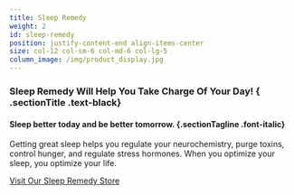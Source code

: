 ```yaml
---
title: Sleep Remedy
weight: 2
id: sleep-remedy
position: justify-content-end align-items-center
size: col-12 col-sm-6 col-md-6 col-lg-5
column_image: /img/product_display.jpg
---
```


### Sleep Remedy Will Help You <span class="text-seagreen font-italic">Take Charge Of Your Day!</span> { .sectionTitle .text-black}
#### Sleep better today and be better tomorrow. {.sectionTagline .font-italic}

Getting great sleep helps you regulate your neurochemistry, purge toxins, control hunger, and regulate stress hormones. When you optimize your sleep, you optimize your life.

<a href="#sleep-store" class="button btn-seagreen">Visit Our Sleep Remedy Store</a>